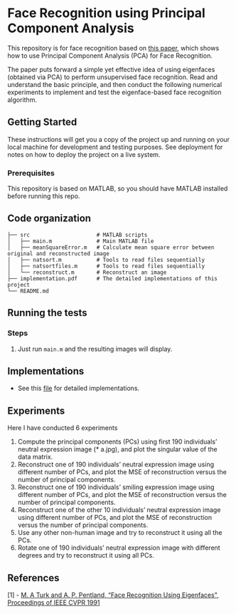 # Face Recognition using Principal Component Analysis

This repository is for face recognition based on [this paper](https://sites.cs.ucsb.edu/~mturk/Papers/mturk-CVPR91.pdf), which shows how to use Principal Component Analysis (PCA) for Face Recognition.

The paper puts forward a simple yet effective idea of using eigenfaces (obtained via PCA) to perform unsupervised face recognition. Read and understand the basic principle, and then conduct the following numerical experiments to implement and test the eigenface-based face recognition algorithm.

## Getting Started

These instructions will get you a copy of the project up and running on your local machine for development and testing purposes. See deployment for notes on how to deploy the project on a live system.

### Prerequisites

This repository is based on MATLAB, so you should have MATLAB installed before running this repo.

## Code organization

   
    ├── src                     # MATLAB scripts
    │   ├── main.m              # Main MATLAB file
    │   ├── meanSquareError.m   # Calculate mean square error between original and reconstructed image
    │   ├── natsort.m           # Tools to read files sequentially
    │   ├── natsortfiles.m      # Tools to read files sequentially
    │   └── reconstruct.m       # Reconstruct an image
    ├── implementation.pdf      # The detailed implementations of this project
    └── README.md

## Running the tests

### Steps

1. Just run `main.m` and the resulting images will display.

## Implementations

* See this [file](https://github.com/arthur960304/face-recognition-using-pca/blob/master/implementation.pdf) for detailed implementations.

## Experiments

Here I have conducted 6 experiments

1. Compute the principal components (PCs) using first 190 individuals’ neutral expression image (* a.jpg), and plot the singular value of the data matrix.
2. Reconstruct one of 190 individuals’ neutral expression image using different number of PCs, and plot the MSE of reconstruction versus the number of principal components.
3. Reconstruct one of 190 individuals’ smiling expression image using different number of PCs, and plot the MSE of reconstruction versus the number of principal components.
4. Reconstruct one of the other 10 individuals’ neutral expression image using different number of PCs, and plot the MSE of reconstruction versus the number of principal components.
5. Use any other non-human image and try to reconstruct it using all the PCs.
6. Rotate one of 190 individuals’ neutral expression image with different degrees and try to reconstruct it using all PCs.



## References
[1] - [M. A Turk and A. P. Pentland, “Face Recognition Using Eigenfaces", Proceedings of IEEE CVPR 1991](https://sites.cs.ucsb.edu/~mturk/Papers/mturk-CVPR91.pdf)
